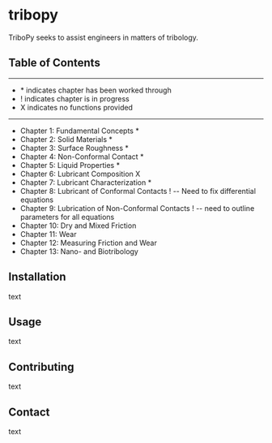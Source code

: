 # tribopy
TriboPy seeks to assist engineers in matters of tribology.

## Table of Contents
----------------------------------------------------------------------------------------------------
- \* indicates chapter has been worked through
- ! indicates chapter is in progress
- X indicates no functions provided
----------------------------------------------------------------------------------------------------
- Chapter 1: Fundamental Concepts *
- Chapter 2: Solid Materials *
- Chapter 3: Surface Roughness *
- Chapter 4: Non-Conformal Contact *
- Chapter 5: Liquid Properties *
- Chapter 6: Lubricant Composition X
- Chapter 7: Lubricant Characterization *
- Chapter 8: Lubricant of Conformal Contacts ! -- Need to fix differential equations
- Chapter 9: Lubrication of Non-Conformal Contacts ! -- need to outline parameters for all equations
- Chapter 10: Dry and Mixed Friction
- Chapter 11: Wear
- Chapter 12: Measuring Friction and Wear
- Chapter 13: Nano- and Biotribology

## Installation
text

## Usage
text

## Contributing
text

## Contact
text